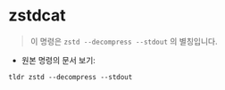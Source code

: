 # zstdcat

> 이 명령은 `zstd --decompress --stdout` 의 별칭입니다.

- 원본 명령의 문서 보기:

`tldr zstd --decompress --stdout`
